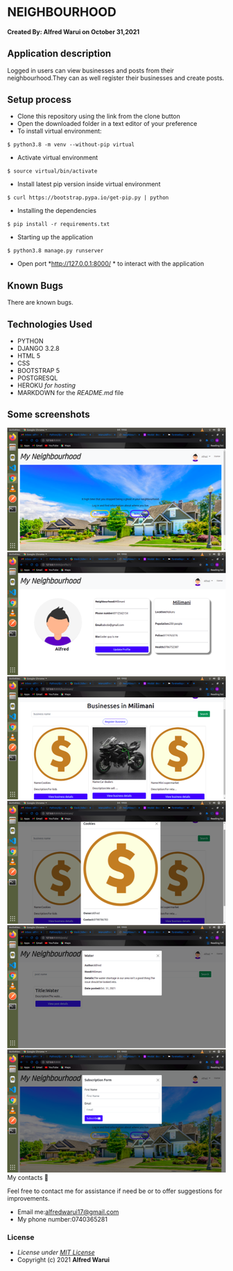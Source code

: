 # NEIGHBOURHOOD
#### Created By: **Alfred Warui** on October 31,2021
## Application description
Logged in users can view businesses and posts from their neighbourhood.They can as well register their businesses and create posts.
## Setup process
* Clone this repository using the link from the clone button
* Open the downloaded folder in a text editor of your preference
* To install virtual environment:
```
$ python3.8 -m venv --without-pip virtual
```
* Activate virtual environment
```
$ source virtual/bin/activate
```
* Install latest pip version inside virtual environment
```
$ curl https://bootstrap.pypa.io/get-pip.py | python
```
* Installing the dependencies
```
$ pip install -r requirements.txt
```
* Starting up the application
```
$ python3.8 manage.py runserver
```

* Open port *http://127.0.0.1:8000/ * to interact with the application

## Known Bugs
There are known bugs.
## Technologies Used
* PYTHON
* DJANGO 3.2.8
* HTML 5
* CSS
* BOOTSTRAP 5
* POSTGRESQL
* HEROKU *for hosting* 
* MARKDOWN for the *README.md* file
## Some screenshots
<img src="/screenshots/pic1.png" alt="site" >
<img src="/screenshots/pic2.png" alt="site" >
<img src="/screenshots/pic3.png" alt="site" >
<img src="/screenshots/pic4.png" alt="site" >
<img src="/screenshots/pic5.png" alt="site" > 
<img src="/screenshots/pic6.png" alt="site" 

## My contacts &#128241;
Feel free to contact me for assistance if need be or to offer suggestions for improvements.

- Email me:alfredwarui17@gmail.com
- My phone number:0740365281
### License
* *License under [MIT License](LICENSE)*
* Copyright (c) 2021 **Alfred Warui**

